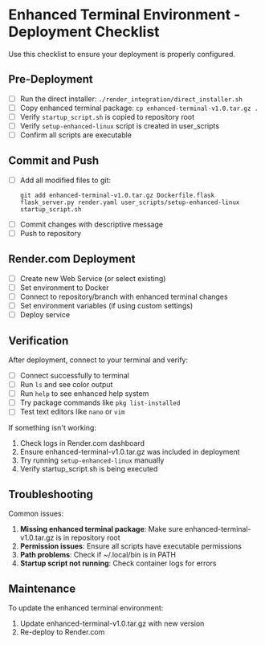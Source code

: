 # Enhanced Terminal Environment - Deployment Checklist

Use this checklist to ensure your deployment is properly configured.

## Pre-Deployment

- [ ] Run the direct installer: `./render_integration/direct_installer.sh`
- [ ] Copy enhanced terminal package: `cp enhanced-terminal-v1.0.tar.gz .`
- [ ] Verify `startup_script.sh` is copied to repository root
- [ ] Verify `setup-enhanced-linux` script is created in user_scripts
- [ ] Confirm all scripts are executable

## Commit and Push

- [ ] Add all modified files to git:
  ```
  git add enhanced-terminal-v1.0.tar.gz Dockerfile.flask flask_server.py render.yaml user_scripts/setup-enhanced-linux startup_script.sh
  ```
- [ ] Commit changes with descriptive message
- [ ] Push to repository

## Render.com Deployment

- [ ] Create new Web Service (or select existing)
- [ ] Set environment to Docker
- [ ] Connect to repository/branch with enhanced terminal changes
- [ ] Set environment variables (if using custom settings)
- [ ] Deploy service

## Verification

After deployment, connect to your terminal and verify:

- [ ] Connect successfully to terminal
- [ ] Run `ls` and see color output
- [ ] Run `help` to see enhanced help system
- [ ] Try package commands like `pkg list-installed`
- [ ] Test text editors like `nano` or `vim`

If something isn't working:

1. Check logs in Render.com dashboard
2. Ensure enhanced-terminal-v1.0.tar.gz was included in deployment
3. Try running `setup-enhanced-linux` manually
4. Verify startup_script.sh is being executed

## Troubleshooting

Common issues:

1. **Missing enhanced terminal package**: Make sure enhanced-terminal-v1.0.tar.gz is in repository root
2. **Permission issues**: Ensure all scripts have executable permissions
3. **Path problems**: Check if ~/.local/bin is in PATH
4. **Startup script not running**: Check container logs for errors

## Maintenance

To update the enhanced terminal environment:

1. Update enhanced-terminal-v1.0.tar.gz with new version
2. Re-deploy to Render.com
